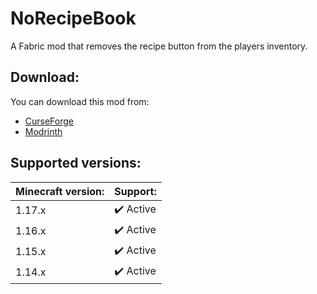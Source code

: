 # NoRecipeBook
A Fabric mod that removes the recipe button from the players inventory.

## Download:
You can download this mod from:
* [CurseForge](https://www.curseforge.com/minecraft/mc-mods/norecipebook-fabric)
* [Modrinth](https://modrinth.com/mod/norecipebook-fabric)

## Supported versions:
Minecraft version: | Support:
------------------ | --------
1.17.x | ✔️ Active
1.16.x | ✔️ Active
1.15.x | ✔️ Active
1.14.x | ✔️ Active
